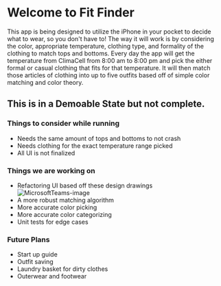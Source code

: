 # Welcome to Fit Finder

This app is being designed to utilize the iPhone in your pocket to decide what to wear, so you don't have to! The way it will work is by considering the color, appropriate temperature, clothing type, and formality of the clothing to match tops and bottoms. Every day the app will get the temperature from ClimaCell from 8:00 am to 8:00 pm and pick the either formal or casual clothing that fits for that temperature. It will then match those articles of clothing into up to five outfits based off of simple color matching and color theory.

## This is in a Demoable State but not complete.
### Things to consider while running
- Needs the same amount of tops and bottoms to not crash
- Needs clothing for the exact temperature range picked
- All UI is not finalized
### Things we are working on
- Refactoring UI based off these design drawings
![MicrosoftTeams-image](https://user-images.githubusercontent.com/60236257/115128141-4a4c5680-9fa1-11eb-8709-7b6c135079a2.png)
- A more robust matching algorithm
- More accurate color picking
- More accurate color categorizing
- Unit tests for edge cases
### Future Plans
- Start up guide
- Outfit saving
- Laundry basket for dirty clothes
- Outerwear and footwear
